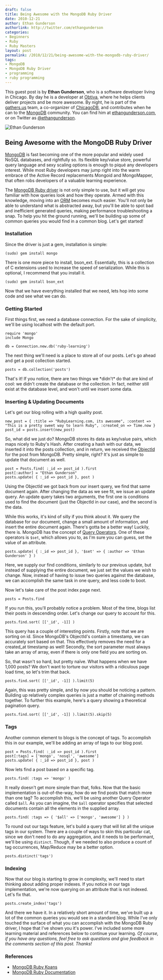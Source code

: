```yaml
---
draft: false
title: Being Awesome with the MongoDB Ruby Driver
date: 2010-12-21
author: Ethan Gunderson
authorlink: http://twitter.com/ethangunderson
categories:
- Beginners
- Ruby
- Ruby Masters
layout: post
permalink: /2010/12/21/being-awesome-with-the-mongodb-ruby-driver/
tags:
- MongoDB
- MongoDB Ruby Driver
- programming
- ruby programming
---
```

This guest post is by **Ethan Gunderson**, who is a software developer
living in Chicago. By day he is a developer at<!--more-->
[Obtiva](http://obtiva.com/), where he helps clients deliver projects
and be more awesome. By night, he is part of the
[gathers.us](http://gathers.us/) team, a co-organizer of
[ChicagoDB](http://chicagodb.gathers.us/), and contributes when he can
to the [MongoDB](http://www.mongodb.org/) community. You can find him at
[ethangunderson.com](http://ethangunderson.com/), or on Twitter as
[@ethangunderson](http://twitter.com/ethangunderson).

![Ethan Gunderson](http://rubylearning.com/images/avatar-small.png "Ethan Gunderson")

## Being Awesome with the MongoDB Ruby Driver

[MongoDB](http://www.mongodb.org/) is fast becoming one of the more
popular and widely used NoSQL databases, and rightfully so. Its flexible
key/value store, powerful query language and sexy scaling options is
enough to piqué any developers interest. While most Ruby developers may
jump right into the warm embrace of the Active Record replacements
Mongoid and MongoMapper, that often robs developers of a valuable
learning experience.

The [MongoDB Ruby
driver](http://www.mongodb.org/display/DOCS/Ruby+Language+Center) is not
only simple to use, but it will get you familiar with how queries look
and how they operate. Armed with this knowledge, moving into an
[ORM](http://en.wikipedia.org/wiki/Object-relational_mapping) becomes
much easier. You'll not only be able to understand what is abstracted
away, but you'll be able to spot bad and inefficient generated queries,
making performance troubleshooting a snap. To help you hit the ground
running, we'll be building up some of common queries you would find in a
common blog. Let's get started!

### Installation

Since the driver is just a gem, installation is simple:

    (sudo) gem install mongo

There is one more piece to install, bson\_ext. Essentially, this is a
collection of C extensions used to increase the speed of serialization.
While this is optional, I recommend that you install it.

    (sudo) gem install bson_ext

Now that we have everything installed that we need, lets hop into some
code and see what we can do.

### Getting Started

First things first, we need a database connection. For the sake of
simplicity, we'll be using localhost with the default port.

    require 'mongo'
    include Mongo

    db = Connection.new.db('ruby-learning')

The next thing we'll need is a place to store all of our posts. Let's go
ahead and get a post collection started.

    posts = db.collection('posts')

That's it! If you notice, there are two things we \*didn't\* do that are
kind of cool: we didn't create the database or the collection. In fact,
neither still exist at the database level, and won't until we insert
some data.

### Inserting & Updating Documents

Let's get our blog rolling with a high quality post.

    new_post = { :title => "RubyLearning.com, its awesome", :content => "This is a pretty sweet way to learn Ruby", :created_on => Time.now }
    post_id = posts.insert(new_post)

So, what did we just do? MongoDB stores its data as key/value pairs,
which maps nicely to Ruby's Hash. After creating a hash with our data,
we inserted it into the posts collection, and in return, we received the
[ObjectId](http://www.mongodb.org/display/DOCS/Object+IDs) for the post
from MongoDB. Pretty simple, right? It's just as simple to update that
document as well.

    post = Posts.find( :_id => post_id ).first
    post[:author] = "Ethan Gunderson"
    posts.update( { :_id => post_id }, post )

Using the ObjectId we got back from our insert query, we find that same
document again. After changing the data as we see fit, we issue an
update query. An update query takes two arguments, the first one is
conditions used to find the document (just the ObjectId in our case),
and the second is the data.

While this works, it's kind of silly if you think about it. We query the
database for our document, change a small amount of information, and
insert the entire document again. There's gotta be a better way!
Luckily, there is. MongoDB has the concept of [Query
Operators](http://www.mongodb.org/display/DOCS/Advanced+Queries). One of
these operators is `$set`, which allows you to, as I'm sure you can
guess, set the value of an attribute.

    posts.update( { :_id => post_id }, '$set' => { :author => 'Ethan Gunderson' } )

Here, we supply our find conditions, similarly to our previous update,
but instead of supplying the entire document, we just set the values we
wish to change. Now, instead of having to issue two queries against the
database, we can accomplish the same task in one query, and less code to
boot.

Now let's take care of the post index page next.

    posts = Posts.find

If you run this, you'll probably notice a problem. Most of the time,
blogs list their posts in descending order. Let's change our query to
account for this.

    posts.find.sort( [['_id', -1]] )

This query has a couple of interesting points. Firstly, note that we are
sorting on id. Since MongoDB's ObjectId's contain a timestamp, we can
accurately sort based on that. This effectively removes the need for a
created\_at timestamp as well! Secondly, the sort parameter must always
take an array of array, even if there is only one field you are sorting
on.

So, that wasn't so hard, but pretty naïve. What happens when we have
1,000 posts? We don't want to torture our visitors with a ridiculous
page load time, so let's trim that back.

    posts.find.sort( [['_id', -1]] ).limit(5)

Again, this was pretty simple, and by now you should be noticing a
pattern. Building up relatively complex queries is just a matter of
chaining methods together. To further this example, here's a query
showing a theoretical pagination query.

    posts.find.sort( [['_id', -1]] ).limit(5).skip(5)

### Tags

Another common element to blogs is the concept of tags. To accomplish
this in our example, we'll be adding an array of tags to our blog post.

    post = Posts.find( :_id => post_id ).first
    post[:tags] = ['mongo', 'nosql', 'awesome'] 
    posts.update( { :_id => post_id }, post )

Now lets find a post based on a specific tag.

    posts.find( :tags => 'mongo' )

It really doesn't get more simple than that, folks. Now that the basic
implementation is out-of-the-way, how do we find posts that match more
than one tag? To accomplish this, we'll be using another Query Operator
called `$all`. As you can imagine, the `$all` operator specifies that
selected documents contain all the elements in the supplied array.

    posts.find( :tags => { '$all' => ['mongo', 'awesome'] } ) 

To round out our tags feature, let's build a query that will list all
the unique tags in our system. There are a couple of ways to skin this
particular cat, since we don't need to do any aggregation, and it needs
to be performant, we'll be using `distinct`. Though, if we needed to
also produce a count of tag occurrences, Map/Reduce may be a better
option.

    posts.distinct('tags')

### Indexing

Now that our blog is starting to grow in complexity, we'll need to start
thinking about adding proper indexes. If you notice in our tags
implementation, we're now querying on an attribute that is not indexed.
Let's fix that.

    posts.create_index('tags')

And there we have it. In a relatively short amount of time, we've built
up a lot of the common queries you would see in a standard blog. While
I've only touched the surface of what you can accomplish with the
MongoDB Ruby driver, I hope that I've shown you it's power. I've
included some more learning material and references below to continue
your learning. *Of course, if you have any questions, feel free to ask
questions and give feedback in the comments section of this post.
Thanks!*

### References

-   [MongoDB Ruby Koans](https://github.com/chicagoruby/MongoDB_Koans)
-   [MongoDB Ruby
    Documentation](http://api.mongodb.org/ruby/current/_index.html)

